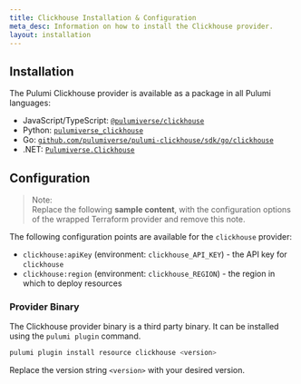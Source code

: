 ```yaml
---
title: Clickhouse Installation & Configuration
meta_desc: Information on how to install the Clickhouse provider.
layout: installation
---
```


## Installation

The Pulumi Clickhouse provider is available as a package in all Pulumi languages:

* JavaScript/TypeScript: [`@pulumiverse/clickhouse`](https://www.npmjs.com/package/@pulumiverse/clickhouse)
* Python: [`pulumiverse_clickhouse`](https://pypi.org/project/pulumiverse_clickhouse/)
* Go: [`github.com/pulumiverse/pulumi-clickhouse/sdk/go/clickhouse`](https://pkg.go.dev/github.com/pulumiverse/pulumi-clickhouse/sdk/go/clickhouse)
* .NET: [`Pulumiverse.Clickhouse`](https://www.nuget.org/packages/Pulumiverse.Clickhouse)


## Configuration

> Note:  
> Replace the following **sample content**, with the configuration options
> of the wrapped Terraform provider and remove this note.

The following configuration points are available for the `clickhouse` provider:

- `clickhouse:apiKey` (environment: `clickhouse_API_KEY`) - the API key for `clickhouse`
- `clickhouse:region` (environment: `clickhouse_REGION`) - the region in which to deploy resources

### Provider Binary

The Clickhouse provider binary is a third party binary. It can be installed using the `pulumi plugin` command.

```bash
pulumi plugin install resource clickhouse <version>
```

Replace the version string `<version>` with your desired version.
